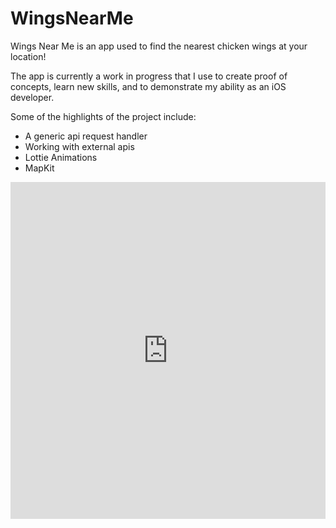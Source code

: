 # WingsNearMe
Wings Near Me is an app used to find the nearest chicken wings at your location!

The app is currently a work in progress that I use to create proof of concepts, learn new skills, and to demonstrate my ability as an iOS developer.

Some of the highlights of the project include:
- A generic api request handler
- Working with external apis
- Lottie Animations
- MapKit

<div style="height: 0; padding-bottom: calc(100.00% + 35px); position:relative; width: 100%;">
  <iframe allow="autoplay; gyroscope;" allowfullscreen height="100%" referrerpolicy="strict-origin" src="https://www.kapwing.com/e/5f47ed964efde300a89abc81" style="border:0; height:100%; left:0; overflow:hidden; position:absolute; top:0; width:100%" title="Embedded content made with Kapwing" width="100%"></iframe>
</div>
